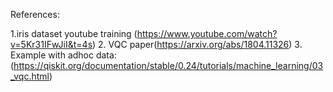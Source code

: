 References:

1.iris dataset youtube training (https://www.youtube.com/watch?v=5Kr31IFwJiI&t=4s)
2. VQC paper(https://arxiv.org/abs/1804.11326)
3. Example with adhoc data: (https://qiskit.org/documentation/stable/0.24/tutorials/machine_learning/03_vqc.html)



